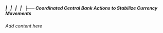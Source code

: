 ##### |   |   |   |   ├── Coordinated Central Bank Actions to Stabilize Currency Movements

*Add content here*